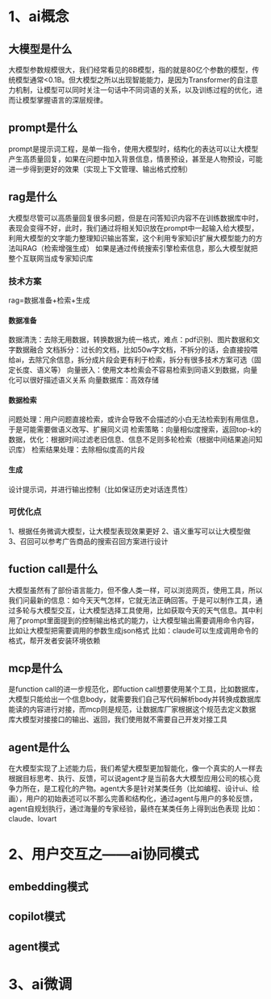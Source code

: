 # 1、ai概念
## 大模型是什么
大模型参数规模很大，我们经常看见的8B模型，指的就是80亿个参数的模型，传统模型通常<0.1B。但大模型之所以出现智能能力，是因为Transformer的自注意力机制，让模型可以同时关注一句话中不同词语的关系，以及训练过程的优化，进而让模型掌握语言的深层规律。

## prompt是什么
prompt是提示词工程，是单一指令，使用大模型时，结构化的表达可以让大模型产生高质量回复，如果在问题中加入背景信息，情景预设，甚至是人物预设，可能进一步得到更好的效果（实现上下文管理、输出格式控制）

## rag是什么
大模型尽管可以高质量回复很多问题，但是在问答知识内容不在训练数据库中时，表现会变得不好，此时，我们通过将相关知识放在prompt中一起输入给大模型，利用大模型的文字能力整理知识输出答案，这个利用专家知识扩展大模型能力的方法叫RAG（检索增强生成）
如果是通过传统搜索引擎检索信息，那么大模型就把整个互联网当成专家知识库
### 技术方案
rag=数据准备+检索+生成
#### 数据准备
数据清洗：去除无用数据，转换数据为统一格式，难点：pdf识别、图片数据和文字数据融合
文档拆分：过长的文档，比如50w字文档，不拆分的话，会直接投喂给ai，去除冗余信息，拆分成片段会更有利于检索，拆分有很多技术方案可选（固定长度、语义等）
向量嵌入：使用文本检索会不容易检索到同语义到数据，向量化可以很好描述语义关系
向量数据库：高效存储

#### 数据检索
问题处理：用户问题直接检索，或许会导致不会描述的小白无法检索到有用信息，于是可能需要做语义改写、扩展同义词
检索策略：向量相似度搜索，返回top-k的数据，优化：根据时间过滤老旧信息、信息不足则多轮检索（根据中间结果追问知识库）
检索结果处理：去除相似度高的片段

#### 生成
设计提示词，并进行输出控制（比如保证历史对话连贯性）

### 可优化点
1、根据任务微调大模型，让大模型表现效果更好
2、语义重写可以让大模型做
3、召回可以参考广告商品的搜索召回方案进行设计

## fuction call是什么
大模型虽然有了部份语言能力，但不像人类一样，可以浏览网页，使用工具，所以我们问最新的信息：如今天天气怎样，它就无法正确回答。于是可以制作工具，通过多轮与大模型交互，让大模型选择工具使用，比如获取今天的天气信息。其中利用了prompt里面提到的控制输出格式的能力，让大模型输出需要调用命令内容，比如让大模型把需要调用的参数生成json格式
比如：claude可以生成调用命令的格式，帮开发者安装环境依赖

## mcp是什么
是function call的进一步规范化，即fuction call想要使用某个工具，比如数据库，大模型只能给出一个信息body，就需要我们自己写代码解析body并转换成数据库能读的内容进行对接，而mcp则是规范，让数据库厂家根据这个规范去定义数据库大模型对接接口的输出、返回，我们使用就不需要自己开发对接工具

## agent是什么
在大模型实现了上述能力后，我们希望大模型更加智能化，像一个真实的人一样去根据目标思考、执行、反馈，可以说agent才是当前各大大模型应用公司的核心竞争力所在，是工程化的产物。agent大多是针对某类任务（比如编程、设计ui、绘画），用户的初始表述可以不那么完善和结构化，通过agent与用户的多轮反馈，agent自规划执行，通过海量的专家经验，最终在某类任务上得到出色表现
比如：claude、lovart

# 2、用户交互之——ai协同模式

## embedding模式

## copilot模式

## agent模式

# 3、ai微调
